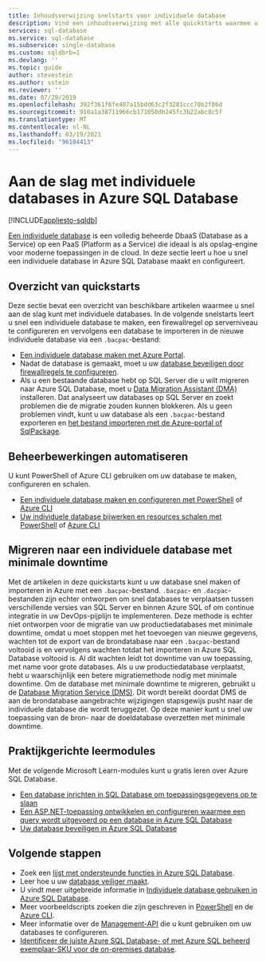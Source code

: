 ```yaml
---
title: Inhoudsverwijzing snelstarts voor individuele database
description: Vind een inhoudsverwijzing met alle quickstarts waarmee u snel aan de slag kunt gaan met individuele databases in Azure SQL Database.
services: sql-database
ms.service: sql-database
ms.subservice: single-database
ms.custom: sqldbrb=1
ms.devlang: ''
ms.topic: guide
author: stevestein
ms.author: sstein
ms.reviewer: ''
ms.date: 07/29/2019
ms.openlocfilehash: 392f361f6fe487a15bdd63c2f3281ccc78b2f86d
ms.sourcegitcommit: 910a1a38711966cb171050db245fc3b22abc8c5f
ms.translationtype: MT
ms.contentlocale: nl-NL
ms.lasthandoff: 03/19/2021
ms.locfileid: "96184413"
---
```

# <a name="getting-started-with-single-databases-in-azure-sql-database"></a>Aan de slag met individuele databases in Azure SQL Database
[!INCLUDE[appliesto-sqldb](../includes/appliesto-sqldb.md)]

[Een individuele database](../index.yml) is een volledig beheerde DbaaS (Database as a Service) op een PaaS (Platform as a Service) die ideaal is als opslag-engine voor moderne toepassingen in de cloud. In deze sectie leert u hoe u snel een individuele database in Azure SQL Database maakt en configureert.

## <a name="quickstart-overview"></a>Overzicht van quickstarts

Deze sectie bevat een overzicht van beschikbare artikelen waarmee u snel aan de slag kunt met individuele databases. In de volgende snelstarts leert u snel een individuele database te maken, een firewallregel op serverniveau te configureren en vervolgens een database te importeren in de nieuwe individuele database via een `.bacpac`-bestand:

- [Een individuele database maken met Azure Portal](single-database-create-quickstart.md).
- Nadat de database is gemaakt, moet u uw [database beveiligen door firewallregels te configureren](firewall-create-server-level-portal-quickstart.md).
- Als u een bestaande database hebt op SQL Server die u wilt migreren naar Azure SQL Database, moet u [Data Migration Assistant (DMA)](https://www.microsoft.com/download/details.aspx?id=53595) installeren. Dat analyseert uw databases op SQL Server en zoekt problemen die de migratie zouden kunnen blokkeren. Als u geen problemen vindt, kunt u uw database als een `.bacpac`-bestand exporteren en [het bestand importeren met de Azure-portal of SqlPackage](database-import.md).


## <a name="automating-management-operations"></a>Beheerbewerkingen automatiseren

U kunt PowerShell of Azure CLI gebruiken om uw database te maken, configureren en schalen.

- [Een individuele database maken en configureren met PowerShell](scripts/create-and-configure-database-powershell.md) of [Azure CLI](scripts/create-and-configure-database-cli.md)
- [Uw individuele database bijwerken en resources schalen met PowerShell](scripts/monitor-and-scale-database-powershell.md) of [Azure CLI](scripts/monitor-and-scale-database-cli.md)

## <a name="migrating-to-a-single-database-with-minimal-downtime"></a>Migreren naar een individuele database met minimale downtime

Met de artikelen in deze quickstarts kunt u uw database snel maken of importeren in Azure met een `.bacpac`-bestand. `.bacpac`- en `.dacpac`-bestanden zijn echter ontworpen om snel databases te verplaatsen tussen verschillende versies van SQL Server en binnen Azure SQL of om continue integratie in uw DevOps-pijplijn te implementeren. Deze methode is echter niet ontworpen voor de migratie van uw productiedatabases met minimale downtime, omdat u moet stoppen met het toevoegen van nieuwe gegevens, wachten tot de export van de brondatabase naar een `.bacpac`-bestand voltooid is en vervolgens wachten totdat het importeren in Azure SQL Database voltooid is. Al dit wachten leidt tot downtime van uw toepassing, met name voor grote databases. Als u uw productiedatabase verplaatst, hebt u waarschijnlijk een betere migratiemethode nodig met minimale downtime. Om de database met minimale downtime te migreren, gebruikt u de [Database Migration Service (DMS)](../../dms/tutorial-sql-server-to-azure-sql.md?toc=%2fazure%2fsql-database%2ftoc.json). Dit wordt bereikt doordat DMS de aan de brondatabase aangebrachte wijzigingen stapsgewijs pusht naar de individuele database die wordt teruggezet. Op deze manier kunt u snel uw toepassing van de bron- naar de doeldatabase overzetten met minimale downtime.

## <a name="hands-on-learning-modules"></a>Praktijkgerichte leermodules

Met de volgende Microsoft Learn-modules kunt u gratis leren over Azure SQL Database.

- [Een database inrichten in SQL Database om toepassingsgegevens op te slaan](/learn/modules/provision-azure-sql-db/)
- [Een ASP.NET-toepassing ontwikkelen en configureren waarmee een query wordt uitgevoerd op een database in Azure SQL Database](/learn/modules/develop-app-that-queries-azure-sql/)
- [Uw database beveiligen in Azure SQL Database](/learn/modules/secure-your-azure-sql-database/)

## <a name="next-steps"></a>Volgende stappen

- Zoek een [lijst met ondersteunde functies in Azure SQL Database](features-comparison.md).
- Leer hoe u uw [database veiliger maakt](secure-database-tutorial.md).
- U vindt meer uitgebreide informatie in [Individuele database gebruiken in Azure SQL Database](how-to-content-reference-guide.md).
- Meer voorbeeldscripts zoeken die zijn geschreven in [PowerShell](powershell-script-content-guide.md) en de [Azure CLI](az-cli-script-samples-content-guide.md).
- Meer informatie over de [Management-API](single-database-manage.md) die u kunt gebruiken om uw databases te configureren.
- [Identificeer de juiste Azure SQL Database- of met Azure SQL beheerd exemplaar-SKU voor de on-premises database](/sql/dma/dma-sku-recommend-sql-db/).